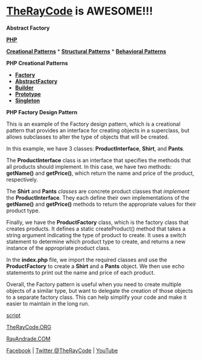 # [TheRayCode](../../README.md) is AWESOME!!! 

**Abstract Factory**

**[PHP](../README.md)**  

**[Creational Patterns](../README.md)** * **[Structural Patterns](../../Structural/README.md)** * **[Behavioral Patterns](../../Behavioral/README.md)**

**PHP Creational Patterns**

 * **[Factory](../Factory/README.md)**
 * **[AbstractFactory](../AbstractFactory/README.md)**
 * **[Builder](../Builder/README.md)**
 * **[Prototype](../Prototype/README.md)**
 * **[Singleton](../Singleton/README.md)**

**PHP Factory Design Pattern**

This is an example of the Factory design pattern, which is a creational pattern that provides an interface for creating objects in a superclass, but allows subclasses to alter the type of objects that will be created.

In this example, we have 3 classes: **ProductInterface**, **Shirt**, and **Pants**.

The **ProductInterface** class is an interface that specifies the methods that all products should implement. In this case, we have two methods: **getName()** and **getPrice()**, which return the name and price of the product, respectively.

The **Shirt** and **Pants** *classes* are concrete product classes that *implement* the **ProductInterface**. They each define their own implementations of the **getName()** and **getPrice()** methods to return the appropriate values for their product type.

Finally, we have the **ProductFactory** class, which is the factory class that creates products. It defines a static createProduct() method that takes a string argument indicating the type of product to create. It uses a switch statement to determine which product type to create, and returns a new instance of the appropriate product class.

In the **index.php** file, we import the required classes and use the **ProductFactory** to create a **Shirt** and a **Pants** object. We then use echo statements to print out the name and price of each product.

Overall, the Factory pattern is useful when you need to create multiple objects of a similar type, but want to delegate the creation of those objects to a separate factory class. This can help simplify your code and make it easier to maintain in the long run.

[script](./script/page01.md)

[TheRayCode.ORG](https://www.TheRayCode.org)

[RayAndrade.COM](https://www.RayAndrade.com)

[Facebook](https://www.facebook.com/TheRayCode/) | [Twitter @TheRayCode](https://www.twitter.com/TheRayCode/) | [YouTube](https://www.youtube.com/TheRayCode/)
